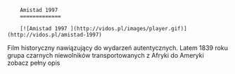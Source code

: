 
        Amistad 1997 
        =============
        
        [![Amistad 1997 ](http://vidos.pl/images/player.gif)](http://vidos.pl/amistad-1997)
        
        
 Film historyczny nawiązujący do wydarzeń autentycznych. Latem 1839 roku grupa czarnych niewolników transportowanych z Afryki do Ameryki zobacz pełny opis
    